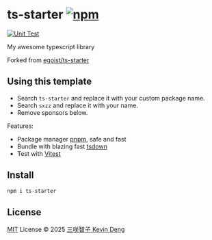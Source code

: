 # ts-starter [![npm](https://img.shields.io/npm/v/ts-starter.svg)](https://npmjs.com/package/ts-starter)

[![Unit Test](https://github.com/sxzz/ts-starter/actions/workflows/unit-test.yml/badge.svg)](https://github.com/sxzz/ts-starter/actions/workflows/unit-test.yml)

My awesome typescript library

<!-- Remove belows -->

Forked from [egoist/ts-starter](https://github.com/egoist/ts-starter)

## Using this template

- Search `ts-starter` and replace it with your custom package name.
- Search `sxzz` and replace it with your name.
- Remove sponsors below.

Features:

- Package manager [pnpm](https://pnpm.js.org/), safe and fast
- Bundle with blazing fast [tsdown](https://github.com/sxzz/tsdown)
- Test with [Vitest](https://vitest.dev)

<!-- Remove aboves -->

## Install

```bash
npm i ts-starter
```

## License

[MIT](./LICENSE) License © 2025 [三咲智子 Kevin Deng](https://github.com/sxzz)
